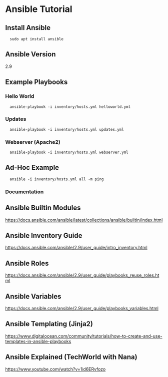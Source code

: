 # Ansible Tutorial


## Install Ansible
      sudo apt install ansible

## Ansible Version
2.9

## Example Playbooks

### Hello World
      ansible-playbook -i inventory/hosts.yml helloworld.yml

### Updates
      ansible-playbook -i inventory/hosts.yml updates.yml

### Webserver (Apache2)
      ansible-playbook -i inventory/hosts.yml webserver.yml


## Ad-Hoc Example
      ansible -i inventory/hosts.yml all -m ping

### Documentation

## Ansible Builtin Modules
https://docs.ansible.com/ansible/latest/collections/ansible/builtin/index.html

## Ansible Inventory Guide
https://docs.ansible.com/ansible/2.9/user_guide/intro_inventory.html

## Ansible Roles
https://docs.ansible.com/ansible/2.9/user_guide/playbooks_reuse_roles.html

## Ansible Variables
https://docs.ansible.com/ansible/2.9/user_guide/playbooks_variables.html

## Ansible Templating (Jinja2)
https://www.digitalocean.com/community/tutorials/how-to-create-and-use-templates-in-ansible-playbooks

## Ansible Explained (TechWorld with Nana)
https://www.youtube.com/watch?v=1id6ERvfozo
